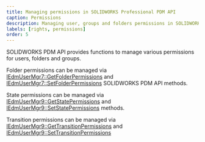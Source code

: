 ```yaml
---
title: Managing permissions in SOLIDWORKS Professional PDM API
caption: Permissions
description: Managing user, groups and folders permissions in SOLIDWORKS PDM Professional using SOLIDWORKS PDM API
labels: [rights, permissions]
order: 5
---
```

SOLIDWORKS PDM API provides functions to manage various permissions for users, folders and groups.

Folder permissions can be managed via [IEdmUserMgr7::GetFolderPermissions](https://help.solidworks.com/2018/english/api/epdmapi/epdm.interop.epdm~epdm.interop.epdm.iedmusermgr7~getfolderpermissions.html) and [IEdmUserMgr7::SetFolderPermissions](https://help.solidworks.com/2018/english/api/epdmapi/epdm.interop.epdm~epdm.interop.epdm.iedmusermgr7~setfolderpermissions.html) SOLIDWORKS PDM API methods.

State permissions can be managed via [IEdmUserMgr9::GetStatePermissions](https://help.solidworks.com/2018/english/api/epdmapi/EPDM.Interop.epdm~EPDM.Interop.epdm.IEdmUserMgr9~GetStatePermissions.html) and [IEdmUserMgr9::SetStatePermissions](https://help.solidworks.com/2018/english/api/epdmapi/EPDM.Interop.epdm~EPDM.Interop.epdm.IEdmUserMgr9~SetStatePermissions.html) methods.

Transition permissions can be managed via [IEdmUserMgr9::GetTransitionPermissions](https://help.solidworks.com/2018/english/api/epdmapi/EPDM.Interop.epdm~EPDM.Interop.epdm.IEdmUserMgr9~GetTransitionPermissions.html) and [IEdmUserMgr9::SetTransitionPermissions](https://help.solidworks.com/2018/english/api/epdmapi/EPDM.Interop.epdm~EPDM.Interop.epdm.IEdmUserMgr9~SetTransitionPermissions.html)